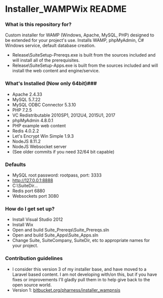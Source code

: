 # Installer_WAMPWix README #

### What is this repository for? ###

Custom installer for WAMP (Windows, Apache, MySQL, PHP) designed to be extended for your project's use. Installs WAMP, phpMyAdmin, C# Windows service, default database creation.

* Release\SuiteSetup-Prereqs.exe is built from the sources included and will install all of the prerequisites.
* Release\SuiteSetup-Apps.exe is built from the sources included and will install the web content and engine/service.

### What's Installed (Now only 64bit)###

* Apache 2.4.33
* MySQL 5.7.22
* MySQL ODBC Connector 5.3.10
* PHP 7.2.5
* VC Redistributable 2010SP1, 2012U4, 2015U1, 2017
* phpMyAdmin 4.8.0.1
* PHP example web content
* Redis 4.0.2.2
* Let's Encrypt Win Simple 1.9.3
* NodeJS 8.11.2
* NodeJS Websocket server
* (See older commits if you need 32/64 bit capable)

### Defaults ###

* MySQL root password: rootpass, port: 3333
* http://127.0.0.1:8888
* C:\SuiteDir\...
* Redis port 6880
* Websockets port 3080

### How do I get set up? ###

* Install Visual Studio 2012
* Install Wix
* Open and build Suite_Prereqs\Suite_Prereqs.sln
* Open and build Suite_Apps\Suite_Apps.sln
* Change Suite, SuiteCompany, SuiteDir, etc to appropriate names for your project.

### Contribution guidelines ###

* I consider this version 3 of my installer base, and have moved to a Laravel based content. I am not developing with/on this, but if you have fixes or improvements I'll gladly pull them in to help give back to the open source world.
* Version 1: [bitbucket.org/pharness/installer_wampnsis](https://bitbucket.org/pharness/installer_wampnsis)

